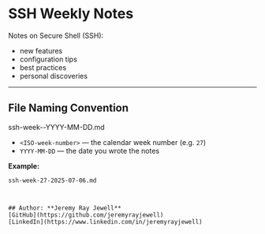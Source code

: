 # SSH Weekly Notes

Notes on Secure Shell (SSH): 
- new features 
- configuration tips 
- best practices
- personal discoveries

---

## File Naming Convention

ssh-week-<ISO-week-number>-YYYY-MM-DD.md

- `<ISO-week-number>` — the calendar week number (e.g. `27`)  
- `YYYY-MM-DD` — the date you wrote the notes  

**Example:**  
```text
ssh-week-27-2025-07-06.md



## Author: **Jeremy Ray Jewell**
[GitHub](https://github.com/jeremyrayjewell)
[LinkedIn](https://www.linkedin.com/in/jeremyrayjewell)

